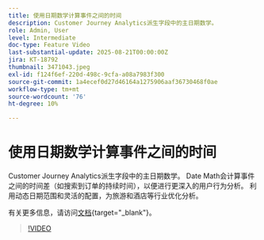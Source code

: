 ```yaml
---
title: 使用日期数学计算事件之间的时间
description: Customer Journey Analytics派生字段中的主日期数学。
role: Admin, User
level: Intermediate
doc-type: Feature Video
last-substantial-update: 2025-08-21T00:00:00Z
jira: KT-18792
thumbnail: 3471043.jpeg
exl-id: f124f6ef-220d-498c-9cfa-a08a7983f300
source-git-commit: 1a4ecef0d27d46164a1275906aaf36730468f0ae
workflow-type: tm+mt
source-wordcount: '76'
ht-degree: 10%

---
```


# 使用日期数学计算事件之间的时间

Customer Journey Analytics派生字段中的主日期数学。 Date Math会计算事件之间的时间差（如搜索到订单的持续时间），以便进行更深入的用户行为分析。 利用动态日期范围和灵活的配置，为旅游和酒店等行业优化分析。

有关更多信息，请访问[文档](https://experienceleague.adobe.com/zh-hans/docs/analytics-platform/using/cja-dataviews/derived-fields){target="_blank"}。

>[!VIDEO](https://video.tv.adobe.com/v/3471043/?learn=on)
